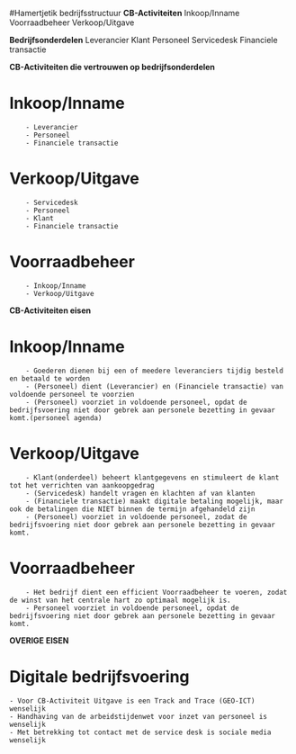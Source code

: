 #Hamertjetik bedrijfsstructuur
**CB-Activiteiten**
Inkoop/Inname
Voorraadbeheer
Verkoop/Uitgave

**Bedrijfsonderdelen**
Leverancier
Klant
Personeel
Servicedesk
Financiele transactie


**CB-Activiteiten die vertrouwen op bedrijfsonderdelen**
#    Inkoop/Inname
        - Leverancier
        - Personeel
        - Financiele transactie

#    Verkoop/Uitgave
        - Servicedesk
        - Personeel
        - Klant
        - Financiele transactie

#    Voorraadbeheer
        - Inkoop/Inname
        - Verkoop/Uitgave

**CB-Activiteiten eisen**

#   Inkoop/Inname
        - Goederen dienen bij een of meedere leveranciers tijdig besteld en betaald te worden
        - (Personeel) dient (Leverancier) en (Financiele transactie) van voldoende personeel te voorzien
        - (Personeel) voorziet in voldoende personeel, opdat de bedrijfsvoering niet door gebrek aan personele bezetting in gevaar komt.(personeel agenda)


#   Verkoop/Uitgave
        - Klant(onderdeel) beheert klantgegevens en stimuleert de klant tot het verrichten van aankoopgedrag
        - (Servicedesk) handelt vragen en klachten af van klanten
        - (Financiele transactie) maakt digitale betaling mogelijk, maar ook de betalingen die NIET binnen de termijn afgehandeld zijn
        - (Personeel) voorziet in voldoende personeel, zodat de bedrijfsvoering niet door gebrek aan personele bezetting in gevaar komt.

#    Voorraadbeheer
        - Het bedrijf dient een efficient Voorraadbeheer te voeren, zodat de winst van het centrale hart zo optimaal mogelijk is.
        - Personeel voorziet in voldoende personeel, opdat de bedrijfsvoering niet door gebrek aan personele bezetting in gevaar komt.

**OVERIGE EISEN**
#   Digitale bedrijfsvoering
    - Voor CB-Activiteit Uitgave is een Track and Trace (GEO-ICT) wenselijk
    - Handhaving van de arbeidstijdenwet voor inzet van personeel is wenselijk
    - Met betrekking tot contact met de service desk is sociale media wenselijk
